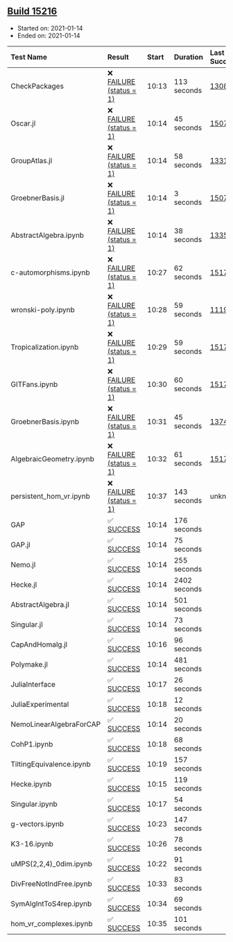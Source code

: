 ## [Build 15216](https://oscarci.mathematik.uni-kl.de/job/oscar/15216/)

* Started on: 2021-01-14
* Ended on: 2021-01-14

| Test Name    | Result | Start | Duration | Last Success | First Failure |
|:-------------|:-------|:------|:---------|:-------------|:--------------|
| CheckPackages | ❌ [FAILURE (status = 1)](https://oscarci.mathematik.uni-kl.de/job/oscar/15216/artifact/logs/build-15216/CheckPackages.log) | 10:13 | 113 seconds | [13085](https://oscarci.mathematik.uni-kl.de/job/oscar/13085/) | [13086](https://oscarci.mathematik.uni-kl.de/job/oscar/13086/) |
| Oscar.jl | ❌ [FAILURE (status = 1)](https://oscarci.mathematik.uni-kl.de/job/oscar/15216/artifact/logs/build-15216/Oscar.jl.log) | 10:14 | 45 seconds | [15079](https://oscarci.mathematik.uni-kl.de/job/oscar/15079/) | [15080](https://oscarci.mathematik.uni-kl.de/job/oscar/15080/) |
| GroupAtlas.jl | ❌ [FAILURE (status = 1)](https://oscarci.mathematik.uni-kl.de/job/oscar/15216/artifact/logs/build-15216/GroupAtlas.jl.log) | 10:14 | 58 seconds | [13311](https://oscarci.mathematik.uni-kl.de/job/oscar/13311/) | [13312](https://oscarci.mathematik.uni-kl.de/job/oscar/13312/) |
| GroebnerBasis.jl | ❌ [FAILURE (status = 1)](https://oscarci.mathematik.uni-kl.de/job/oscar/15216/artifact/logs/build-15216/GroebnerBasis.jl.log) | 10:14 | 3 seconds | [15079](https://oscarci.mathematik.uni-kl.de/job/oscar/15079/) | [15080](https://oscarci.mathematik.uni-kl.de/job/oscar/15080/) |
| AbstractAlgebra.ipynb | ❌ [FAILURE (status = 1)](https://oscarci.mathematik.uni-kl.de/job/oscar/15216/artifact/logs/build-15216/AbstractAlgebra.ipynb.log) | 10:14 | 38 seconds | [13355](https://oscarci.mathematik.uni-kl.de/job/oscar/13355/) | [13356](https://oscarci.mathematik.uni-kl.de/job/oscar/13356/) |
| c-automorphisms.ipynb | ❌ [FAILURE (status = 1)](https://oscarci.mathematik.uni-kl.de/job/oscar/15216/artifact/logs/build-15216/c-automorphisms.ipynb.log) | 10:27 | 62 seconds | [15177](https://oscarci.mathematik.uni-kl.de/job/oscar/15177/) | [15180](https://oscarci.mathematik.uni-kl.de/job/oscar/15180/) |
| wronski-poly.ipynb | ❌ [FAILURE (status = 1)](https://oscarci.mathematik.uni-kl.de/job/oscar/15216/artifact/logs/build-15216/wronski-poly.ipynb.log) | 10:28 | 59 seconds | [11192](https://oscarci.mathematik.uni-kl.de/job/oscar/11192/) | [11193](https://oscarci.mathematik.uni-kl.de/job/oscar/11193/) |
| Tropicalization.ipynb | ❌ [FAILURE (status = 1)](https://oscarci.mathematik.uni-kl.de/job/oscar/15216/artifact/logs/build-15216/Tropicalization.ipynb.log) | 10:29 | 59 seconds | [15176](https://oscarci.mathematik.uni-kl.de/job/oscar/15176/) | [15177](https://oscarci.mathematik.uni-kl.de/job/oscar/15177/) |
| GITFans.ipynb | ❌ [FAILURE (status = 1)](https://oscarci.mathematik.uni-kl.de/job/oscar/15216/artifact/logs/build-15216/GITFans.ipynb.log) | 10:30 | 60 seconds | [15177](https://oscarci.mathematik.uni-kl.de/job/oscar/15177/) | [15180](https://oscarci.mathematik.uni-kl.de/job/oscar/15180/) |
| GroebnerBasis.ipynb | ❌ [FAILURE (status = 1)](https://oscarci.mathematik.uni-kl.de/job/oscar/15216/artifact/logs/build-15216/GroebnerBasis.ipynb.log) | 10:31 | 45 seconds | [13748](https://oscarci.mathematik.uni-kl.de/job/oscar/13748/) | [13749](https://oscarci.mathematik.uni-kl.de/job/oscar/13749/) |
| AlgebraicGeometry.ipynb | ❌ [FAILURE (status = 1)](https://oscarci.mathematik.uni-kl.de/job/oscar/15216/artifact/logs/build-15216/AlgebraicGeometry.ipynb.log) | 10:32 | 61 seconds | [15177](https://oscarci.mathematik.uni-kl.de/job/oscar/15177/) | [15180](https://oscarci.mathematik.uni-kl.de/job/oscar/15180/) |
| persistent_hom_vr.ipynb | ❌ [FAILURE (status = 1)](https://oscarci.mathematik.uni-kl.de/job/oscar/15216/artifact/logs/build-15216/persistent_hom_vr.ipynb.log) | 10:37 | 143 seconds | unknown | unknown |
| GAP | ✅ [SUCCESS](https://oscarci.mathematik.uni-kl.de/job/oscar/15216/artifact/logs/build-15216/GAP.log) | 10:14 | 176 seconds |  |  |
| GAP.jl | ✅ [SUCCESS](https://oscarci.mathematik.uni-kl.de/job/oscar/15216/artifact/logs/build-15216/GAP.jl.log) | 10:14 | 75 seconds |  |  |
| Nemo.jl | ✅ [SUCCESS](https://oscarci.mathematik.uni-kl.de/job/oscar/15216/artifact/logs/build-15216/Nemo.jl.log) | 10:14 | 255 seconds |  |  |
| Hecke.jl | ✅ [SUCCESS](https://oscarci.mathematik.uni-kl.de/job/oscar/15216/artifact/logs/build-15216/Hecke.jl.log) | 10:14 | 2402 seconds |  |  |
| AbstractAlgebra.jl | ✅ [SUCCESS](https://oscarci.mathematik.uni-kl.de/job/oscar/15216/artifact/logs/build-15216/AbstractAlgebra.jl.log) | 10:14 | 501 seconds |  |  |
| Singular.jl | ✅ [SUCCESS](https://oscarci.mathematik.uni-kl.de/job/oscar/15216/artifact/logs/build-15216/Singular.jl.log) | 10:14 | 73 seconds |  |  |
| CapAndHomalg.jl | ✅ [SUCCESS](https://oscarci.mathematik.uni-kl.de/job/oscar/15216/artifact/logs/build-15216/CapAndHomalg.jl.log) | 10:16 | 96 seconds |  |  |
| Polymake.jl | ✅ [SUCCESS](https://oscarci.mathematik.uni-kl.de/job/oscar/15216/artifact/logs/build-15216/Polymake.jl.log) | 10:14 | 481 seconds |  |  |
| JuliaInterface | ✅ [SUCCESS](https://oscarci.mathematik.uni-kl.de/job/oscar/15216/artifact/logs/build-15216/JuliaInterface.log) | 10:17 | 26 seconds |  |  |
| JuliaExperimental | ✅ [SUCCESS](https://oscarci.mathematik.uni-kl.de/job/oscar/15216/artifact/logs/build-15216/JuliaExperimental.log) | 10:18 | 12 seconds |  |  |
| NemoLinearAlgebraForCAP | ✅ [SUCCESS](https://oscarci.mathematik.uni-kl.de/job/oscar/15216/artifact/logs/build-15216/NemoLinearAlgebraForCAP.log) | 10:14 | 20 seconds |  |  |
| CohP1.ipynb | ✅ [SUCCESS](https://oscarci.mathematik.uni-kl.de/job/oscar/15216/artifact/logs/build-15216/CohP1.ipynb.log) | 10:18 | 68 seconds |  |  |
| TiltingEquivalence.ipynb | ✅ [SUCCESS](https://oscarci.mathematik.uni-kl.de/job/oscar/15216/artifact/logs/build-15216/TiltingEquivalence.ipynb.log) | 10:19 | 157 seconds |  |  |
| Hecke.ipynb | ✅ [SUCCESS](https://oscarci.mathematik.uni-kl.de/job/oscar/15216/artifact/logs/build-15216/Hecke.ipynb.log) | 10:15 | 119 seconds |  |  |
| Singular.ipynb | ✅ [SUCCESS](https://oscarci.mathematik.uni-kl.de/job/oscar/15216/artifact/logs/build-15216/Singular.ipynb.log) | 10:17 | 54 seconds |  |  |
| g-vectors.ipynb | ✅ [SUCCESS](https://oscarci.mathematik.uni-kl.de/job/oscar/15216/artifact/logs/build-15216/g-vectors.ipynb.log) | 10:23 | 147 seconds |  |  |
| K3-16.ipynb | ✅ [SUCCESS](https://oscarci.mathematik.uni-kl.de/job/oscar/15216/artifact/logs/build-15216/K3-16.ipynb.log) | 10:26 | 78 seconds |  |  |
| uMPS(2,2,4)_0dim.ipynb | ✅ [SUCCESS](https://oscarci.mathematik.uni-kl.de/job/oscar/15216/artifact/logs/build-15216/uMPS-2-2-4-_0dim.ipynb.log) | 10:22 | 91 seconds |  |  |
| DivFreeNotIndFree.ipynb | ✅ [SUCCESS](https://oscarci.mathematik.uni-kl.de/job/oscar/15216/artifact/logs/build-15216/DivFreeNotIndFree.ipynb.log) | 10:33 | 83 seconds |  |  |
| SymAlgIntToS4rep.ipynb | ✅ [SUCCESS](https://oscarci.mathematik.uni-kl.de/job/oscar/15216/artifact/logs/build-15216/SymAlgIntToS4rep.ipynb.log) | 10:34 | 69 seconds |  |  |
| hom_vr_complexes.ipynb | ✅ [SUCCESS](https://oscarci.mathematik.uni-kl.de/job/oscar/15216/artifact/logs/build-15216/hom_vr_complexes.ipynb.log) | 10:35 | 101 seconds |  |  |
